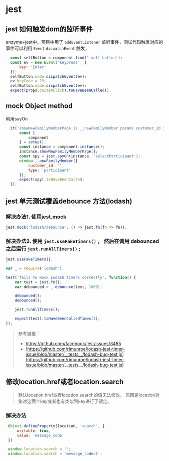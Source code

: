 # jest

## jest 如何触发dom的监听事件

enzyme+jest中，项目中用了 `addEventListener` 监听事件，测试代码触发对应的事件可以利用 `Event`  `dispatchEvent` 触发，

``` js
  const selfButton = component.find('.self-button');
  const ev = new Event('keypress', {
      key: 'Enter'
  });
  selfButton.node.dispatchEvent(ev);
  ev.keyCode = 13;
  selfButton.node.dispatchEvent(ev);
  expect(props.onItemClick).toHaveBeenCalled();
```

## mock Object method

利用sayOn

``` js
  it('showNewFamilyMemberPage is __newFamilyMember params customer_id is null should correctly', () => {
      const {
          component
      } = setup();
      const instance = component.instance();
      instance.showNewFamilyMemberPage();
      const spy = jest.spyOn(instance, 'selectParticipant');
      window.__newFamilyMember({
          customer_id: '',
          type: 'participant'
      });
      expect(spy).toHaveBeenCalled;
  });
```

## jest 单元测试覆盖debounce 方法(lodash)

### 解决办法1. 使用jest.mock

``` js
jest.mock('lodash/debounce', () => jest.fn(fn => fn));
```

### 解决办法2. 使用 `jest.useFakeTimers()` ，  然后在调用 debounced之后运行 `jest.runAllTimers()` ;

``` js
jest.useFakeTimers();

var _ = require('lodash');

test('fails to mock Lodash timers correctly', function() {
    var test = jest.fn();
    var debounced = _.debounce(test, 1000);

    debounced();
    debounced();

    jest.runAllTimers();

    expect(test).toHaveBeenCalledTimes(1);
});
```

> 参考链接：
> * https://github.com/facebook/jest/issues/3465
> * [https://github.com/rimunroe/lodash-jest-timer-issue/blob/master/__tests__/lodash-bug-test.js](https://github.com/rimunroe/lodash-jest-timer-issue/blob/master/__tests__/lodash-bug-test.js)

## 修改location.href或者location.search

> 默认location.href或者location.search的值无法修改。 原因是location对象对这两个key或者也有类似到key进行了锁定。

### 解决办法

``` js
 Object.defineProperty(location, 'search', {
     writable: true,
     value: 'message_code'
 })

 window.location.search = '';
 window.location.search = 'message_code=1';
```

